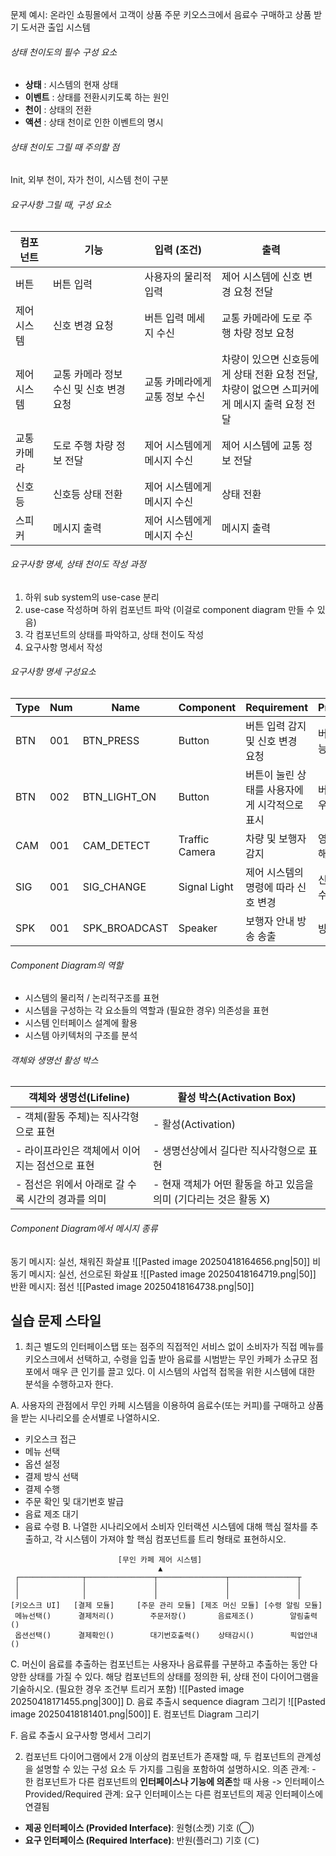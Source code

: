 문제 예시: 
온라인 쇼핑몰에서 고객이 상품 주문
키오스크에서 음료수 구매하고 상품 받기
도서관 출입 시스템

###### 상태 천이도의 필수 구성 요소
- **상태** : 시스템의 현재 상태
- **이벤트** : 상태를 전환시키도록 하는 원인
- **천이** : 상태의 전환
- **액션** : 상태 천이로 인한 이벤트의 명시
###### 상태 천이도 그릴 때 주의할 점
Init, 외부 천이, 자가 천이, 시스템 천이 구분
###### 요구사항 그릴 때, 구성 요소
| 컴포넌트   | 기능                      | 입력 (조건)           | 출력                                                       |
| ------ | ----------------------- | ----------------- | -------------------------------------------------------- |
| 버튼     | 버튼 입력                   | 사용자의 물리적 입력       | 제어 시스템에 신호 변경 요청 전달                                      |
| 제어 시스템 | 신호 변경 요청                | 버튼 입력 메세지 수신      | 교통 카메라에 도로 주행 차량 정보 요청                                   |
| 제어 시스템 | 교통 카메라 정보 수신 및 신호 변경 요청 | 교통 카메라에게 교통 정보 수신 | 차량이 있으면 신호등에게 상태 전환 요청 전달,<br>차량이 없으면 스피커에게 메시지 출력 요청 전달 |
| 교통 카메라 | 도로 주행 차량 정보 전달          | 제어 시스템에게 메시지 수신   | 제어 시스템에 교통 정보 전달                                         |
| 신호등    | 신호등 상태 전환               | 제어 시스템에게 메시지 수신   | 상태 전환                                                    |
| 스피커    | 메시지 출력                  | 제어 시스템에게 메시지 수신   | 메시지 출력                                                   |
###### 요구사항 명세, 상태 천이도 작성 과정
1. 하위 sub system의 use-case 분리
2. use-case 작성하며 하위 컴포넌트 파악 (이걸로 component diagram 만들 수 있음)
3. 각 컴포넌트의 상태를 파악하고, 상태 천이도 작성
4. 요구사항 명세서 작성
###### 요구사항 명세 구성요소
| Type | Num | Name          | Component      | Requirement               | Precondition  |
| ---- | --- | ------------- | -------------- | ------------------------- | ------------- |
| BTN  | 001 | BTN_PRESS     | Button         | 버튼 입력 감지 및 신호 변경 요청       | 버튼이 작동 가능해야 함 |
| BTN  | 002 | BTN_LIGHT_ON  | Button         | 버튼이 눌린 상태를 사용자에게 시각적으로 표시 | 버튼이 눌린 경우     |
| CAM  | 001 | CAM_DETECT    | Traffic Camera | 차량 및 보행자 감지               | 영상 처리 가능해야 함  |
| SIG  | 001 | SIG_CHANGE    | Signal Light   | 제어 시스템의 명령에 따라 신호 변경      | 신호 변경 요청 수신   |
| SPK  | 001 | SPK_BROADCAST | Speaker        | 보행자 안내 방송 송출              | 방송 요청 수신      |
###### Component Diagram의 역할
- 시스템의 물리적 / 논리적구조를 표현
- 시스템을 구성하는 각 요소들의 역할과 (필요한 경우) 의존성을 표현
- 시스템 인터페이스 설계에 활용
- 시스템 아키텍처의 구조를 분석
###### 객체와 생명선 활성 박스

| **객체와 생명선(Lifeline)**         | **활성 박스(Activation Box)**                |
| ----------------------------- | ---------------------------------------- |
| - 객체(활동 주체)는 직사각형으로 표현        | - 활성(Activation)                         |
| - 라이프라인은 객체에서 이어지는 점선으로 표현    | - 생명선상에서 길다란 직사각형으로 표현                   |
| - 점선은 위에서 아래로 갈 수록 시간의 경과를 의미 | - 현재 객체가 어떤 활동을 하고 있음을 의미 (기다리는 것은 활동 X) |
###### Component Diagram에서 메시지 종류
동기 메시지: 실선, 채워진 화살표        ![[Pasted image 20250418164656.png|50]]
비동기 메시지: 실선, 선으로된 화살표  ![[Pasted image 20250418164719.png|50]]
반환 메시지: 점선                              ![[Pasted image 20250418164738.png|50]]
## 실습 문제 스타일

1.	최근 별도의 인터페이스탭 또는 점주의 직접적인 서비스 없이 소비자가 직접 메뉴를 키오스크에서 선택하고, 수령을 입출 받아 음료를 시범받는 무인 카페가 소규모 점포에서 매우 큰 인기를 끌고 있다. 이 시스템의 사업적 접목을 위한 시스템에 대한 분석을 수행하고자 한다.

A. 사용자의 관점에서 무인 카페 시스템을 이용하여 음료수(또는 커피)를 구매하고 상품을 받는 시나리오를 순서별로 나열하시오.
- 키오스크 접근
- 메뉴 선택
- 옵션 설정
- 결제 방식 선택
- 결제 수행
- 주문 확인 및 대기번호 발급
- 음료 제조 대기
- 음료 수령
B. 나열한 시나리오에서 소비자 인터랙션 시스템에 대해 핵심 절차를 추출하고, 각 시스템이 가져야 할 핵심 컴포넌트를 트리 형태로 표현하시오.
```
                        [무인 카페 제어 시스템]
                                 ▲
 ┌──────────────┬───────────────┬───────────────┬───────────────┬
 │              │               │               │               │               
 │              │               │               │               │               
[키오스크 UI]   [결제 모듈]     [주문 관리 모듈] [제조 머신 모듈] [수령 알림 모듈]
 메뉴선택()      결제처리()        주문저장()       음료제조()        알림출력()
 옵션선택()      결제확인()        대기번호출력()    상태감시()        픽업안내()
```

C. 머신이 음료를 추출하는 컴포넌트는 사용자나 음료류를 구분하고 추출하는 동안 다양한 상태를 가질 수 있다. 해당 컴포넌트의 상태를 정의한 뒤, 상태 전이 다이어그램을 기술하시오. (필요한 경우 조건부 트리거 포함)
![[Pasted image 20250418171455.png|300]]
D. 음료 추출시 sequence diagram 그리기
![[Pasted image 20250418181401.png|500]]
E. 컴포넌트 Diagram 그리기

F. 음료 추출시 요구사항 명세서 그리기


2.	컴포넌트 다이어그램에서 2개 이상의 컴포넌트가 존재할 때, 두 컴포넌트의 관계성을 설명할 수 있는 구성 요소 두 가지를 그림을 포함하여 설명하시오.
의존 관계: - 한 컴포넌트가 다른 컴포넌트의 **인터페이스나 기능에 의존**할 때 사용 ->
인터페이스 Provided/Required 관계: 요구 인터페이스는 다른 컴포넌트의 제공 인터페이스에 연결됨
- **제공 인터페이스 (Provided Interface)**: 원형(소켓) 기호 (◯)
- **요구 인터페이스 (Required Interface)**: 반원(플러그) 기호 (⊂)
